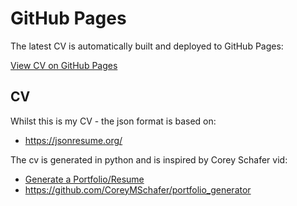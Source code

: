 # GitHub Pages

The latest CV is automatically built and deployed to GitHub Pages:

[View CV on GitHub Pages](https://owennewo.github.io/cv/)

## CV

Whilst this is my CV - the json format is based on:

- https://jsonresume.org/

The cv is generated in python and is inspired by Corey Schafer vid:

- [Generate a Portfolio/Resume](https://www.youtube.com/watch?v=ECt0TAl41Zk&t=733s)
- https://github.com/CoreyMSchafer/portfolio_generator

